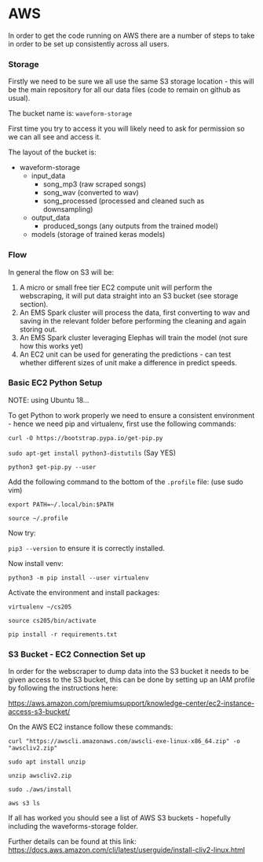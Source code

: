 # AWS 

In order to get the code running on AWS there are a number of steps to take in order to be set up consistently across all users.

### Storage

Firstly we need to be sure we all use the same S3 storage location - this will be the main repository for all our data files (code to remain on github as usual).

The bucket name is:
`waveform-storage`

First time you try to access it you will likely need to ask for permission so we can all see and access it.

The layout of the bucket is:

* waveform-storage
    * input_data
        * song_mp3 (raw scraped songs)
        * song_wav (converted to wav)
        * song_processed (processed and cleaned such as downsampling)
    * output_data
        * produced_songs (any outputs from the trained model)
    * models (storage of trained keras models)


### Flow

In general the flow on S3 will be:
1. A micro or small free tier EC2 compute unit will perform the webscraping, it will put data straight into an S3 bucket (see storage section).
2. An EMS Spark cluster will process the data, first converting to wav and saving in the relevant folder before performing the cleaning and again storing out.
3. An EMS Spark cluster leveraging Elephas will train the model (not sure how this works yet)
4. An EC2 unit can be used for generating the predictions - can test whether different sizes of unit make a difference in predict speeds.

### Basic EC2 Python Setup

NOTE: using Ubuntu 18... 

To get Python to work properly we need to ensure a consistent environment - hence we need pip and virtualenv, first use the following commands:

`curl -O https://bootstrap.pypa.io/get-pip.py`

`sudo apt-get install python3-distutils` (Say YES)

`python3 get-pip.py --user`

Add the following command to the bottom of the `.profile` file: (use sudo vim)

`export PATH=~/.local/bin:$PATH`

`source ~/.profile`

Now try: 

`pip3 --version` to ensure it is correctly installed.

Now install venv:

`python3 -m pip install --user virtualenv`

Activate the environment and install packages:

`virtualenv ~/cs205`

`source cs205/bin/activate`

`pip install -r requirements.txt`


### S3 Bucket - EC2 Connection Set up

In order for the webscraper to dump data into the S3 bucket it needs to be given access to the S3 bucket, this can be done by setting up an IAM profile by following the instructions here:

https://aws.amazon.com/premiumsupport/knowledge-center/ec2-instance-access-s3-bucket/

On the AWS EC2 instance follow these commands:

`curl "https://awscli.amazonaws.com/awscli-exe-linux-x86_64.zip" -o "awscliv2.zip"`

`sudo apt install unzip`

`unzip awscliv2.zip`

`sudo ./aws/install`

`aws s3 ls`

If all has worked you should see a list of AWS S3 buckets - hopefully including the waveforms-storage folder.

Further details can be found at this link:
https://docs.aws.amazon.com/cli/latest/userguide/install-cliv2-linux.html




